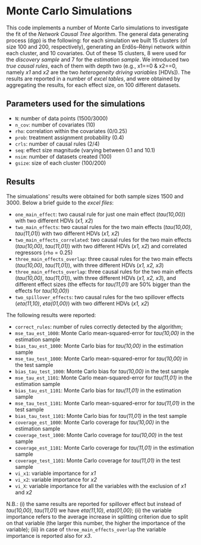 # Monte Carlo Simulations

This code implements a number of Monte Carlo simulations to investigate the fit of the _Network Causal Tree_ algorithm.
The general data generating process (dgp) is the following: for each simulation we built 15 clusters (of size 100 and 200, respectively), generating an Erdős–Rényi network within each cluster, and 10 covariates.
Out of these 15 clusters, 8 were used for the _discovery sample_ and 7 for the _estimation sample_.
We introduced two _true causal rules_, each of them with depth two (e.g.,  x1==0 & x2==0, namely _x1_ and _x2_ are the two _heterogeneity driving variables_ [HDVs]).
The results are reported in a number of _excel tables_, and were obtained by aggregating the results, for each effect size, on 100 different datasets.

## Parameters used for the simulations

* <tt>`N`</tt>: number of data points (1500/3000)
* <tt>`n_cov`</tt>: number of covariates (10)
* <tt>`rho`</tt>: correlation within the covariates (0/0.25)
* <tt>`prob`</tt>: treatment assignment probability (0.4)
* <tt>`crls`</tt>: number of causal rules (2/4)
* <tt>`seq`</tt>: effect size magnitude (varying between 0.1 and 10.1)
* <tt>`nsim`</tt>: number of datasets created (100)
* <tt>`gsize`</tt>: size of each cluster (100/200)

## Results

The simualations' results were obtained for both sample sizes 1500 and 3000.
Below a brief guide to the _excel files_:
* <tt>`one_main_effect`</tt>: two causal rule for just one main effect (_tau(10,00)_) with two different HDVs (_x1, x2_)
* <tt>`two_main_effects`</tt>: two causal rules for the two main effects (_tau(10,00)_, _tau(11,01)_) with two different HDVs (_x1, x2_)
* <tt>`two_main_effects_correlated`</tt>: two causal rules for the two main effects (_tau(10,00)_, _tau(11,01)_) with two different HDVs (_x1, x2_) and correlated regressors (<tt>`rho`</tt> = 0.25)
* <tt>`three_main_effects_overlap`</tt>: three causal rules for the two main effects (_tau(10,00)_, _tau(11,01)_), with three different HDVs (_x1, x2, x3_)
* <tt>`three_main_effects_overlap`</tt>: three causal rules for the two main effects (_tau(10,00)_, _tau(11,01)_), with three different HDVs (_x1, x2, x3_), and different effect sizes (the effects for _tau(11,01)_ are 50% bigger than the effects for _tau(10,00)_)
* <tt>`two_spillover_effects`</tt>: two causal rules for the two spillover effects (_eta(11,10)_, _eta(01,00)_) with two different HDVs (_x1, x2_)

The following results were reported:
* <tt>`correct_rules`</tt>: number of rules correctly detected by the algorithm;
* <tt>`mse_tau_est_1000`</tt>: Monte Carlo mean-squared-error for _tau(10,00)_ in the estimation sample
* <tt>`bias_tau_est_1000`</tt>: Monte Carlo bias for _tau(10,00)_ in the estimation sample
* <tt>`mse_tau_test_1000`</tt>: Monte Carlo mean-squared-error for _tau(10,00)_ in the test sample
* <tt>`bias_tau_test_1000`</tt>: Monte Carlo bias for _tau(10,00)_ in the test sample
* <tt>`mse_tau_est_1101`</tt>: Monte Carlo mean-squared-error for _tau(11,01)_ in the estimation sample
* <tt>`bias_tau_est_1101`</tt>: Monte Carlo bias for _tau(11,01)_ in the estimation sample
* <tt>`mse_tau_test_1101`</tt>: Monte Carlo mean-squared-error for _tau(11,01)_ in the test sample
* <tt>`bias_tau_test_1101`</tt>: Monte Carlo bias for _tau(11,01)_ in the test sample
* <tt>`coverage_est_1000`</tt>: Monte Carlo coverage for _tau(10,00)_ in the estimation sample
* <tt>`coverage_test_1000`</tt>: Monte Carlo coverage for _tau(10,00)_ in the test sample
* <tt>`coverage_est_1101`</tt>: Monte Carlo coverage for _tau(11,01)_ in the estimation sample
* <tt>`coverage_test_1101`</tt>: Monte Carlo coverage for _tau(11,01)_ in the test sample
* <tt>`vi_x1`</tt>: variable importance for _x1_ 
* <tt>`vi_x2`</tt>: variable importance for _x2_ 
* <tt>`vi_X`</tt>: variable importance for all the variables with the exclusion of _x1_ and _x2_ 

N.B.: (i) the same results are reported for spillover effect but instead of _tau(10,00)_, _tau(11,01)_ we have _eta(11,10)_, _eta(01,00)_; (ii) the variable importance refers to the average increase in splitting criterion due to split on that variable (the larger this number, the higher the importance of the variable); (iii) in case of <tt>`three_main_effects_overlap`</tt> the variable importance is reported also for _x3_.

